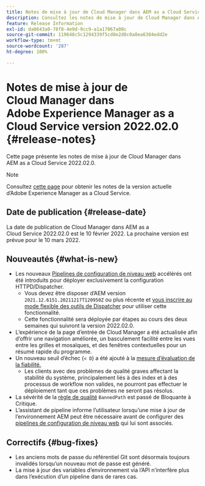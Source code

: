 ```yaml
---
title: Notes de mise à jour de Cloud Manager dans AEM as a Cloud Service version 2022.02.0
description: Consultez les notes de mise à jour de Cloud Manager dans AEM as a Cloud Service version 2022.02.0.
feature: Release Information
exl-id: da0643a0-78f8-4e9d-9cc9-a1a17067a08c
source-git-commit: 119648c5c1294339f5cd0e2d8c0a0ea6304edd2e
workflow-type: tm+mt
source-wordcount: '287'
ht-degree: 100%

---
```


# Notes de mise à jour de Cloud Manager dans Adobe Experience Manager as a Cloud Service version 2022.02.0 {#release-notes}

Cette page présente les notes de mise à jour de Cloud Manager dans AEM as a Cloud Service 2022.02.0.

>[!NOTE]
>
>Consultez [cette page](/help/release-notes/release-notes-cloud/release-notes-current.md) pour obtenir les notes de la version actuelle d’Adobe Experience Manager as a Cloud Service.

## Date de publication {#release-date}

La date de publication de Cloud Manager dans AEM as a Cloud Service 2022.02.0 est le 10 février 2022. La prochaine version est prévue pour le 10 mars 2022.

## Nouveautés {#what-is-new}

* Les nouveaux [Pipelines de configuration de niveau web](/help/implementing/cloud-manager/configuring-pipelines/introduction-ci-cd-pipelines.md#web-tier-config-pipelines) accélérés ont été introduits pour déployer exclusivement la configuration HTTPD/Dispatcher.
   * Vous devez être disposer d’AEM version `2021.12.6151.20211217T120950Z` ou plus récente et [vous inscrire au mode flexible des outils de Dispatcher](/help/implementing/dispatcher/disp-overview.md#validation-debug) pour utiliser cette fonctionnalité.
   * Cette fonctionnalité sera déployée par étapes au cours des deux semaines qui suivront la version 2022.02.0.
* L’expérience de la page d’entrée de Cloud Manager a été actualisée afin d’offrir une navigation améliorée, un basculement facilité entre les vues entre les grilles et mosaïques, et des fenêtres contextuelles pour un résumé rapide du programme.
* Un nouveau seuil d’échec (`< D`) a été ajouté à la [mesure d’évaluation de la fiabilité.](/help/implementing/cloud-manager/code-quality-testing.md#understanding-code-quality-rules)
   * Les clients avec des problèmes de qualité graves affectant la stabilité du système, principalement liés à des index et à des processus de workflow non valides, ne pourront pas effectuer le déploiement tant que ces problèmes ne seront pas résolus.
* La sévérité de la [règle de qualité](/help/implementing/cloud-manager/code-quality-testing.md#understanding-code-quality-rules) `BannedPath` est passé de Bloquante à Critique.
* L’assistant de pipeline informe l’utilisateur lorsqu’une mise à jour de l’environnement AEM peut être nécessaire avant de configurer des [pipelines de configuration de niveau web](/help/implementing/cloud-manager/configuring-pipelines/introduction-ci-cd-pipelines.md#web-tier-config-pipelines) qui lui sont associés.

## Correctifs {#bug-fixes}

* Les anciens mots de passe du référentiel Git sont désormais toujours invalidés lorsqu’un nouveau mot de passe est généré.
* La mise à jour des variables d’environnement via l’API n’interfère plus dans l’exécution d’un pipeline dans de rares cas.

